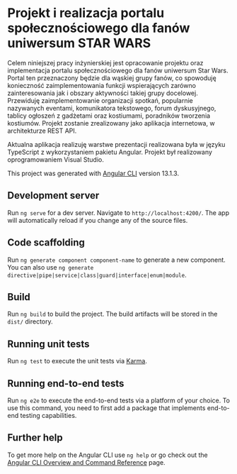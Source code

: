 # Projekt i realizacja portalu społecznościowego dla fanów uniwersum STAR WARS
Celem niniejszej pracy inżynierskiej jest opracowanie projektu oraz implementacja portalu społecznościowego dla fanów uniwersum Star Wars. Portal ten przeznaczony będzie dla wąskiej grupy fanów, co spowoduję konieczność zaimplementowania funkcji wspierających zarówno zainteresowania jak i obszary aktywności takiej grupy docelowej. Przewiduję zaimplementowanie organizacji spotkań, popularnie nazywanych eventami, komunikatora tekstowego, forum dyskusyjnego, tablicy ogłoszeń z gadżetami oraz kostiumami, poradników tworzenia kostiumów. Projekt zostanie zrealizowany jako aplikacja internetowa, w architekturze REST API.

Aktualna aplikacja realizuję warstwe prezentacji realizowana była w języku TypeScript z wykorzystaniem pakietu Angular. Projekt był realizowany oprogramowaniem Visual Studio.

This project was generated with [Angular CLI](https://github.com/angular/angular-cli) version 13.1.3.

## Development server

Run `ng serve` for a dev server. Navigate to `http://localhost:4200/`. The app will automatically reload if you change any of the source files.

## Code scaffolding

Run `ng generate component component-name` to generate a new component. You can also use `ng generate directive|pipe|service|class|guard|interface|enum|module`.

## Build

Run `ng build` to build the project. The build artifacts will be stored in the `dist/` directory.

## Running unit tests

Run `ng test` to execute the unit tests via [Karma](https://karma-runner.github.io).

## Running end-to-end tests

Run `ng e2e` to execute the end-to-end tests via a platform of your choice. To use this command, you need to first add a package that implements end-to-end testing capabilities.

## Further help

To get more help on the Angular CLI use `ng help` or go check out the [Angular CLI Overview and Command Reference](https://angular.io/cli) page.
